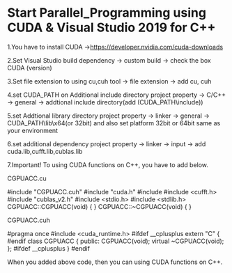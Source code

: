 # Start Parallel_Programming using CUDA & Visual Studio 2019 for C++

1.You have to install CUDA
->https://developer.nvidia.com/cuda-downloads

2.Set Visual Studio
build dependency -> custom build -> check the box CUDA (version)

3.Set file extension to using cu,cuh
tool -> file extension -> add cu, cuh 

4.set CUDA_PATH on Additional include directory
project property -> C/C++ -> general -> addtional include directory(add (CUDA_PATH\include))

5.set Addtional library directory
project property -> linker -> general -> CUDA_PATH\lib\x64(or 32bit)
and also set platform 32bit or 64bit same as your environment

6.set additional dependency
project property -> linker -> input -> add cuda.lib,cufft.lib,cublas.lib

7.Important!
To using CUDA functions on C++, you have to add below.

CGPUACC.cu

#include "CGPUACC.cuh"
#include "cuda.h"
#include <iostream>
#include <cufft.h>
#include "cublas_v2.h"
#include <stdio.h>
#include <stdlib.h>
CGPUACC::CGPUACC(void)
{
}
CGPUACC::~CGPUACC(void)
{
}

CGPUACC.cuh

#pragma once
#include <cuda_runtime.h>
#ifdef __cplusplus 
extern "C" {
#endif
	class CGPUACC
	{
	public:
		CGPUACC(void);
		virtual ~CGPUACC(void);
	};
#ifdef __cplusplus 
}
#endif

When you added above code, then you can using CUDA functions on C++.
